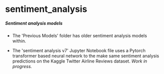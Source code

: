 # sentiment_analysis

##### Sentiment analysis models

+ The 'Previous Models' folder has older sentiment analysis models within. 

+ The 'sentiment analysis v7' Jupyter Notebook file uses a Pytorch transformer based neural network to the make same sentiment analysis predictions on the Kaggle Twitter Airline Reviews dataset. *Work in progress.*
